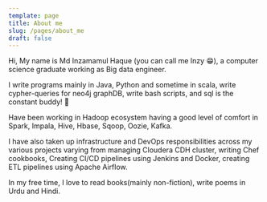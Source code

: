 ```yaml
---
template: page
title: About me
slug: /pages/about_me
draft: false
---
```

Hi, My name is Md Inzamamul Haque (you can call me Inzy 😁), a computer science graduate working as Big data engineer.

I write programs mainly in Java, Python and sometime in scala, write cypher-queries for neo4j graphDB, write bash scripts, and sql is the constant buddy! 🤘

Have been working in Hadoop ecosystem having a good level of comfort in Spark, Impala, Hive, Hbase, Sqoop, Oozie, Kafka.

I have also taken up infrastructure and DevOps responsibilities across my various projects varying from managing Cloudera CDH cluster,  writing Chef cookbooks, Creating CI/CD pipelines using Jenkins and Docker, creating ETL pipelines using Apache Airflow.

In my free time, I love to read books(mainly non-fiction), write poems in Urdu and Hindi.
